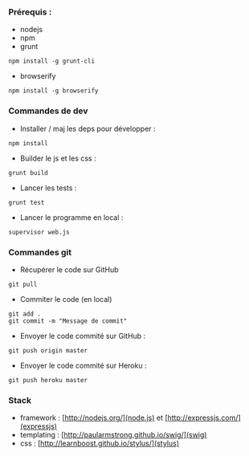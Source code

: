 ### Prérequis :

* nodejs
* npm
* grunt 
```
npm install -g grunt-cli
```
* browserify 
```
npm install -g browserify
```

### Commandes de dev

* Installer / maj les deps pour développer : 
```
npm install
```
* Builder le js et les css : 
```
grunt build
```
* Lancer les tests : 
```
grunt test
```
* Lancer le programme en local : 
```
supervisor web.js
```

### Commandes git

* Récupérer le code sur GitHub
```
git pull
```
* Commiter le code (en local)

```
git add .
git commit -m "Message de commit"
```

* Envoyer le code commité sur GitHub :
```
git push origin master
```
* Envoyer le code commité sur Heroku :
```
git push heroku master
```

### Stack 

* framework : [http://nodejs.org/](node.js) et [http://expressjs.com/](expressjs)
* templating : [http://paularmstrong.github.io/swig/](swig)
* css : [http://learnboost.github.io/stylus/](stylus)
